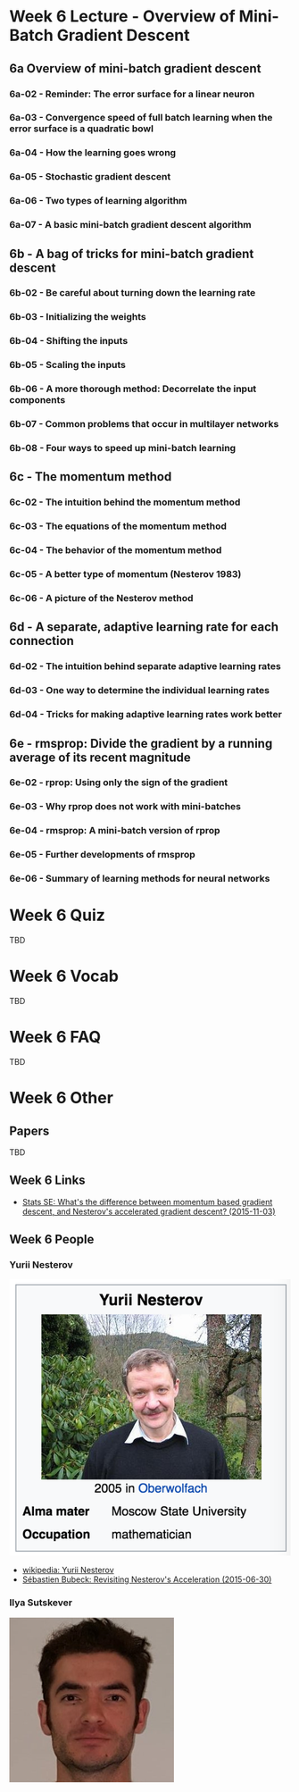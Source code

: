 # Week 6 Lecture - Overview of Mini-Batch Gradient Descent

## 6a Overview of mini-batch gradient descent
### 6a-02 - Reminder: The error surface for a linear neuron
### 6a-03 - Convergence speed of full batch learning when the error surface is a quadratic bowl
### 6a-04 - How the learning goes wrong
### 6a-05 - Stochastic gradient descent
### 6a-06 - Two types of learning algorithm
### 6a-07 - A basic mini-batch gradient descent algorithm


## 6b - A bag of tricks for mini-batch gradient descent
### 6b-02 - Be careful about turning down the learning rate
### 6b-03 - Initializing the weights
### 6b-04 - Shifting the inputs
### 6b-05 - Scaling the inputs
### 6b-06 - A more thorough method: Decorrelate the input components
### 6b-07 - Common problems that occur in multilayer networks
### 6b-08 - Four ways to speed up mini-batch learning


## 6c - The momentum method
### 6c-02 - The intuition behind the momentum method
### 6c-03 - The equations of the momentum method
### 6c-04 - The behavior of the momentum method
### 6c-05 - A better type of momentum (Nesterov 1983)
### 6c-06 - A picture of the Nesterov method


## 6d - A separate, adaptive learning rate for each connection
### 6d-02 - The intuition behind separate adaptive learning rates
### 6d-03 - One way to determine the individual learning rates
### 6d-04 - Tricks for making adaptive learning rates work better


## 6e - rmsprop: Divide the gradient by a running average of its recent magnitude
### 6e-02 - rprop: Using only the sign of the gradient
### 6e-03 - Why rprop does not work with mini-batches
### 6e-04 - rmsprop: A mini-batch version of rprop
### 6e-05 - Further developments of rmsprop
### 6e-06 - Summary of learning methods for neural networks


# Week 6 Quiz

TBD

# Week 6 Vocab

TBD

# Week 6 FAQ

TBD

# Week 6 Other

## Papers

TBD

## Week 6 Links
* [Stats SE: What's the difference between momentum based gradient descent, and Nesterov's accelerated gradient descent? (2015-11-03)](https://stats.stackexchange.com/questions/179915/whats-the-difference-between-momentum-based-gradient-descent-and-nesterovs-ac)

## Week 6 People

### Yurii Nesterov
![Yuri Nesterov](/assets/hinton_people_yurii_nesterov.png)
* [wikipedia: Yurii Nesterov](https://en.wikipedia.org/wiki/Yurii_Nesterov)
* [Sébastien Bubeck: Revisiting Nesterov's Acceleration (2015-06-30)](https://blogs.princeton.edu/imabandit/2015/06/30/revisiting-nesterovs-acceleration/)

### Ilya Sutskever
![Ilya Sutskever](/assets/ilya_sutskever.jpg)